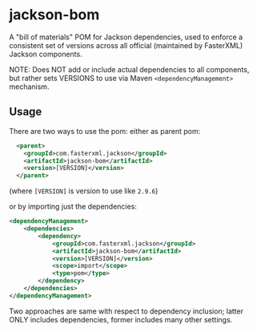 # jackson-bom

A "bill of materials" POM for Jackson dependencies, used to enforce a consistent set of versions
across all official (maintained by FasterXML) Jackson components.

NOTE: Does NOT add or include actual dependencies to all components, but rather sets VERSIONS
to use via Maven `<dependencyManagement>` mechanism.

## Usage

There are two ways to use the pom: either as parent pom:

```xml
  <parent>
    <groupId>com.fasterxml.jackson</groupId>
    <artifactId>jackson-bom</artifactId>
    <version>[VERSION]</version>
  </parent>
```
(where `[VERSION]` is version to use like `2.9.6`)


or by importing just the dependencies:

```xml
<dependencyManagement>
    <dependencies>
        <dependency>
            <groupId>com.fasterxml.jackson</groupId>
            <artifactId>jackson-bom</artifactId>
            <version>[VERSION]</version>
            <scope>import</scope>
            <type>pom</type>
        </dependency>   
    </dependencies>
</dependencyManagement>
```

Two approaches are same with respect to dependency inclusion; latter ONLY includes dependencies,
former includes many other settings.
